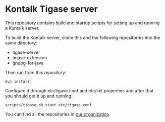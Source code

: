 Kontalk Tigase server
=====================

This repository contains build and startup scripts for setting up and running
a Kontalk server.

To build the Kontalk server, clone this and the following repositories into
the same directory:

* tigase-server
* tigase-extension
* gnupg-for-java

Then run from this repository:

```
mvn install
```

Configure it through etc/tigase.conf and etc/init.properties and after that
you should get it up and running:

```
scripts/tigase.sh start etc/tigase.conf
```

You can find all the repositories in [our organization](/kontalk).
